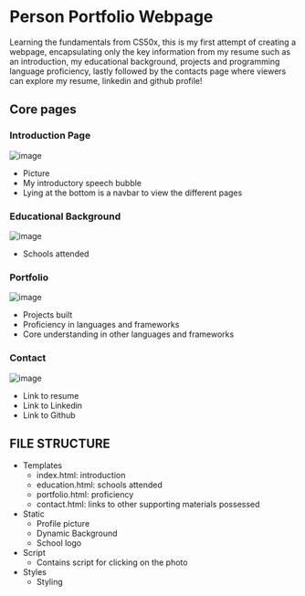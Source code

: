 # Person Portfolio Webpage
Learning the fundamentals from CS50x, this is my first attempt of creating a webpage, encapsulating only the key information from my resume such as an introduction, my educational background, projects and programming language proficiency, lastly followed by the contacts page where viewers can explore my resume, linkedin and github profile! 
## Core pages
### Introduction Page
![image](https://github.com/wzngekj/PersonalPortfolio/assets/147592707/97c12f86-f033-4da5-ac0a-63c5d2e32529)
- Picture
- My introductory speech bubble
- Lying at the bottom is a navbar to view the different pages
### Educational Background
![image](https://github.com/wzngekj/PersonalPortfolio/assets/147592707/7d0c5e8c-df3c-4dc2-8873-7e856c6e045a)
- Schools attended
### Portfolio
![image](https://github.com/wzngekj/PersonalPortfolio/assets/147592707/af5d54b1-a7bb-4ed4-aa9f-eefdb68b413c)
- Projects built
- Proficiency in languages and frameworks
- Core understanding in other languages and frameworks
### Contact
![image](https://github.com/wzngekj/PersonalPortfolio/assets/147592707/6c2abe63-9a52-4aff-8b9d-9e44332b91d7)
- Link to resume
- Link to Linkedin
- Link to Github
## FILE STRUCTURE
- Templates
  * index.html: introduction
  * education.html: schools attended
  * portfolio.html: proficiency
  * contact.html: links to other supporting materials possessed
- Static
  * Profile picture
  * Dynamic Background
  * School logo
- Script
  * Contains script for clicking on the photo
- Styles
  * Styling




